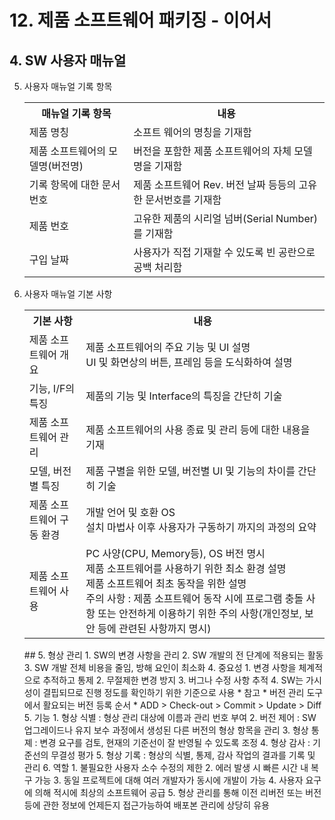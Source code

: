# 12. 제품 소프트웨어 패키징 - 이어서
## 4. SW 사용자 매뉴얼
5. 사용자 매뉴얼 기록 항목
    <table>
        <tr>
            <th>매뉴얼 기록 항목</th>
            <th>내용</th>
        </tr>
        <tr>
            <td>제품 명칭</td>
            <td>소프트 웨어의 명칭을 기재함</td>
        </tr>
        <tr>
            <td>제품 소프트웨어의 모델명(버전명)</td>
            <td>버전을 포함한 제품 소프트웨어의 자체 모델명을 기재함</td>
        </tr>
        <tr>
            <td>기록 항목에 대한 문서 번호</td>
            <td>제품 소프트웨어 Rev. 버전 날짜 등등의 고유한 문서번호를 기재함</td>
        </tr>
        <tr>
            <td>제품 번호</td>
            <td>고유한 제품의 시리얼 넘버(Serial Number)를 기재함</td>
        </tr>
        <tr>
            <td>구입 날짜</td>
            <td>사용자가 직접 기재할 수 있도록 빈 공란으로 공백 처리함</td>
        </tr>
    </table>
6. 사용자 매뉴얼 기본 사항
    <table>
        <tr>
            <th>기본 사항</th>
            <th>내용</th>
        </tr>
        <tr>
            <td>제품 소프트웨어 개요</td>
            <td>제품 소프트웨어의 주요 기능 및 UI 설명
            <br>UI 및 화면상의 버튼, 프레임 등을 도식화하여 설명</td>
        </tr>
        <tr>
            <td>기능, I/F의 특징</td>
            <td>제품의 기능 및 Interface의 특징을 간단히 기술</td>
        </tr>
        <tr>
            <td>제품 소프트웨어 관리</td>
            <td>제품 소프트웨어의 사용 종료 및 관리 등에 대한 내용을 기재</td>
        </tr>
        <tr>
            <td>모델, 버전별 특징</td>
            <td>제품 구별을 위한 모델, 버전별 UI 및 기능의 차이를 간단히 기술</td>
        </tr>
        <tr>
            <td>제품 소프트웨어 구동 환경</td>
            <td>개발 언어 및 호환 OS
            <br>설치 마법사 이후 사용자가 구동하기 까지의 과정의 요약</td>
        </tr>
        <tr>
            <td>제품 소프트웨어 사용</td>
            <td>PC 사양(CPU, Memory등), OS 버전 명시
            <br>제품 소프트웨어를 사용하기 위한 최소 환경 설명
            <br>제품 소프트웨어 최초 동작을 위한 설명
            <br>주의 사항 : 제품 소프트웨어 동작 시에 프로그램 충돌 사항 또는 안전하게 이용하기 위한 주의 사항(개인정보, 보안 등에 관련된 사항까지 명시)</td>
        </tr>
    </table>
    ## 5. 형상 관리
    1. SW의 변경 사항을 관리
    2. SW 개발의 전 단계에 적용되는 활동
    3. SW 개발 전체 비용을 줄임, 방해 요인이 최소화
    4. 중요성
       1. 변경 사항을 체계적으로 추적하고 통제
       2. 무절제한 변경 방지
       3. 버그나 수정 사항 추적
       4. SW는 가시성이 결핍되므로 진행 정도를 확인하기 위한 기준으로 사용
       * 참고
         * 버전 관리 도구에서 활요되는 버전 등록 순서
           * ADD > Check-out > Commit > Update > Diff
    5. 기능
       1. 형상 식별 : 형상 관리 대상에 이름과 관리 번호 부여
       2. 버전 제어 : SW 업그레이드나 유지 보수 과정에서 생성된 다른 버전의 형상 항목을 관리
       3. 형상 통졔 : 변경 요구를 검토, 현재의 기준선이 잘 반영될 수 있도록 조정
       4. 형상 감사 : 기준선의 무결성 평가
       5. 형상 기록 : 형상의 식별, 통제, 감사 작업의 결과를 기록 및 관리
    6. 역할
       1. 불필요한 사용자 소수 수정의 제한
       2. 에러 발생 시 빠른 시간 내 복구 가능
       3. 동일 프로젝트에 대해 여러 개발자가 동시에 개발이 가능
       4. 사용자 요구에 의해 적시에 최상의 소프트웨어 공급
       5. 형상 관리를 통해 이전 리버전 또는 버전 등에 관한 정보에 언제든지 접근가능하여 배포본 관리에 상당히 유용